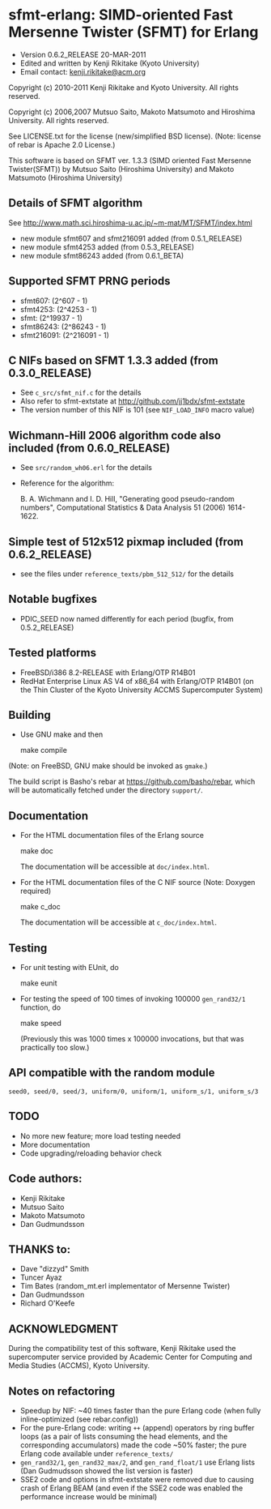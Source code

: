 # sfmt-erlang: SIMD-oriented Fast Mersenne Twister (SFMT) for Erlang

* Version 0.6.2_RELEASE 20-MAR-2011
* Edited and written by Kenji Rikitake (Kyoto University)
* Email contact: <kenji.rikitake@acm.org>

Copyright (c) 2010-2011 Kenji Rikitake and Kyoto University. All rights
reserved.

Copyright (c) 2006,2007 Mutsuo Saito, Makoto Matsumoto and Hiroshima
University. All rights reserved.

See LICENSE.txt for the license (new/simplified BSD license). (Note:
license of rebar is Apache 2.0 License.)

This software is based on SFMT ver. 1.3.3 (SIMD oriented Fast Mersenne
Twister(SFMT)) by Mutsuo Saito (Hiroshima University) and Makoto
Matsumoto (Hiroshima University)

## Details of SFMT algorithm

See <http://www.math.sci.hiroshima-u.ac.jp/~m-mat/MT/SFMT/index.html>

* new module sfmt607 and sfmt216091 added (from 0.5.1_RELEASE)
* new module sfmt4253 added (from 0.5.3_RELEASE)
* new module sfmt86243 added (from 0.6.1_BETA)

## Supported SFMT PRNG periods

* sfmt607: (2^607 - 1)
* sfmt4253: (2^4253 - 1)
* sfmt: (2^19937 - 1)
* sfmt86243: (2^86243 - 1)
* sfmt216091: (2^216091 - 1)

## C NIFs based on SFMT 1.3.3 added (from 0.3.0_RELEASE)

* See `c_src/sfmt_nif.c` for the details
* Also refer to sfmt-extstate at <http://github.com/jj1bdx/sfmt-extstate>
* The version number of this NIF is 101 (see `NIF_LOAD_INFO` macro value)

## Wichmann-Hill 2006 algorithm code also included (from 0.6.0_RELEASE)

* See `src/random_wh06.erl` for the details
* Reference for the algorithm:

    B. A. Wichmann and I. D. Hill,
    "Generating good pseudo-random numbers",
    Computational Statistics & Data Analysis 51 (2006) 1614-1622.    

## Simple test of 512x512 pixmap included (from 0.6.2_RELEASE)

* see the files under `reference_texts/pbm_512_512/` for the details

## Notable bugfixes

* PDIC_SEED now named differently for each period (bugfix, from 0.5.2_RELEASE)

## Tested platforms

* FreeBSD/i386 8.2-RELEASE with Erlang/OTP R14B01
* RedHat Enterprise Linux AS V4 of x86_64 with Erlang/OTP R14B01
  (on the Thin Cluster of the Kyoto University ACCMS Supercomputer System)

## Building 

* Use GNU make and then

    make compile

(Note: on FreeBSD, GNU make should be invoked as `gmake`.)

The build script is Basho's rebar at <https://github.com/basho/rebar>,
which will be automatically fetched under the directory `support/`.

## Documentation

* For the HTML documentation files of the Erlang source 

    make doc

    The documentation will be accessible at `doc/index.html`.

* For the HTML documentation files of the C NIF source (Note: Doxygen required)

    make c_doc

    The documentation will be accessible at `c_doc/index.html`.

## Testing

* For unit testing with EUnit, do

    make eunit

* For testing the speed of 100 times of invoking 100000 `gen_rand32/1` function, do 

    make speed

    (Previously this was 1000 times x 100000 invocations, but that was practically too slow.)

## API compatible with the random module

    seed0, seed/0, seed/3, uniform/0, uniform/1, uniform_s/1, uniform_s/3 

## TODO

* No more new feature; more load testing needed
* More documentation
* Code upgrading/reloading behavior check

## Code authors:

* Kenji Rikitake
* Mutsuo Saito
* Makoto Matsumoto
* Dan Gudmundsson

## THANKS to:

* Dave "dizzyd" Smith
* Tuncer Ayaz
* Tim Bates (random_mt.erl implementator of Mersenne Twister)
* Dan Gudmundsson
* Richard O'Keefe

## ACKNOWLEDGMENT

During the compatibility test of this software, Kenji Rikitake
used the supercomputer service provided by Academic Center for
Computing and Media Studies (ACCMS), Kyoto University.

## Notes on refactoring

* Speedup by NIF: ~40 times faster than the pure Erlang code
  (when fully inline-optimized (see rebar.config))
* For the pure-Erlang code: writing `++` (append) operators by ring buffer loops
  (as a pair of lists consuming the head elements, and the corresponding accumulators)
  made the code ~50% faster; the pure Erlang code available under `reference_texts/`
* `gen_rand32/1`, `gen_rand32_max/2`, and `gen_rand_float/1` use Erlang lists 
  (Dan Gudmudsson showed the list version is faster)
* SSE2 code and options in sfmt-extstate were removed due to causing crash of Erlang BEAM
  (and even if the SSE2 code was enabled the performance increase would be minimal)

